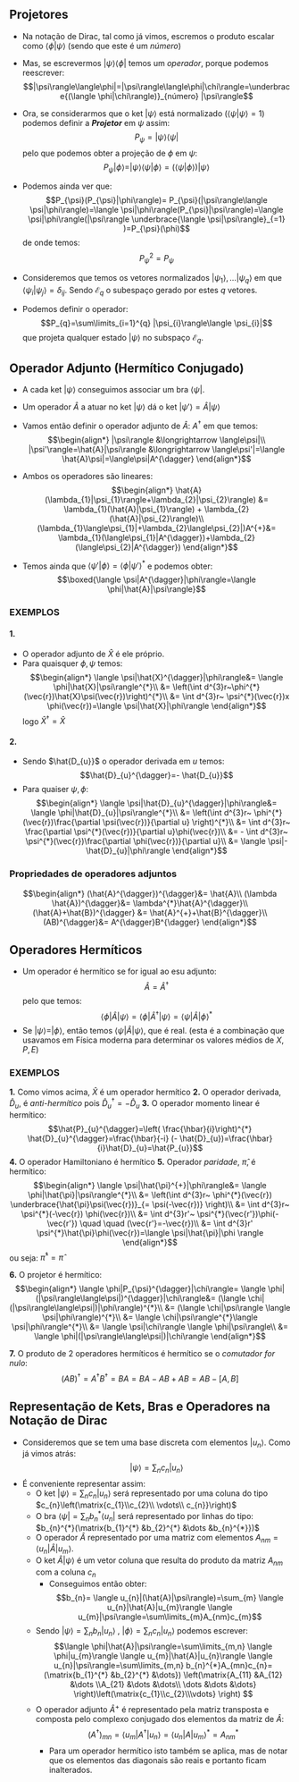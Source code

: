## Projetores
- Na notação de Dirac, tal como já vimos, escremos o produto escalar como $\langle \phi|\psi\rangle$ (sendo que este é um *número*)
- Mas, se escrevermos $|\psi\rangle\langle \phi|$ temos um *operador*, porque podemos reescrever:
$$|\psi\rangle\langle\phi|=|\psi\rangle\langle\phi|\chi\rangle=\underbrace{(\langle \phi|\chi\rangle)}_{número} |\psi\rangle$$

- Ora, se considerarmos que o ket $|\psi\rangle$ está normalizado ($\langle \psi|\psi\rangle=1$) podemos definir a **_Projetor_** em $\psi$ assim:
$$P_{\psi}=|\psi\rangle\langle \psi|$$
pelo que podemos obter a projeção de $\phi$ em $\psi$:
$$P_{\psi}|\phi\rangle = |\psi\rangle\langle \psi|\phi\rangle = (\langle \psi|\phi\rangle)|\psi\rangle$$

- Podemos ainda ver que:
$$P_{\psi}(P_{\psi}|\phi\rangle)= P_{\psi}(|\psi\rangle\langle \psi|\phi\rangle)=\langle \psi|\phi\rangle(P_{\psi}|\psi\rangle)=\langle \psi|\phi\rangle(|\psi\rangle \underbrace{\langle \psi|\psi\rangle}_{=1} )=P_{\psi}(\phi)$$
de onde temos: $$P_{\psi}^{2}=P_\psi$$

- Consideremos que temos os vetores normalizados $|\psi_{1}\rangle,\dots|\psi_{q}\rangle$ em que $\langle \psi_{i}|\psi_{j}\rangle=\delta_{ij}$. Sendo $\mathcal{E}_{q}$ o subespaço gerado por estes $q$ vetores.
- Podemos definir o operador:
$$P_{q}=\sum\limits_{i=1}^{q} |\psi_{i}\rangle\langle \psi_{i}|$$
que projeta qualquer estado $|\psi\rangle$ no subspaço $\mathcal{E}_{q}$.

## Operador Adjunto (Hermítico Conjugado)
- A cada ket $|\psi\rangle$ conseguimos associar um bra $\langle\psi|$.
- Um operador $\hat{A}$ a atuar no ket $|\psi\rangle$ dá o ket $|\psi'\rangle=\hat{A}|\psi\rangle$
- Vamos então definir o operador adjunto de $\hat{A}$: $A^{\dagger}$ em que temos:
$$\begin{align*}
|\psi\rangle &\longrightarrow \langle\psi|\\
|\psi'\rangle=\hat{A}|\psi\rangle &\longrightarrow \langle\psi'|=\langle \hat{A}\psi|=\langle\psi|A^{\dagger}
\end{align*}$$

- Ambos os operadores são lineares: 
$$\begin{align*}
\hat{A}(\lambda_{1}|\psi_{1}\rangle+\lambda_{2}|\psi_{2}\rangle) &= \lambda_{1}(\hat{A}|\psi_{1}\rangle) + \lambda_{2}(\hat{A}|\psi_{2}\rangle)\\
(\lambda_{1}\langle\psi_{1}|+\lambda_{2}\langle\psi_{2}|)A^{+}&= \lambda_{1}(\langle\psi_{1}|A^{\dagger})+\lambda_{2}(\langle\psi_{2}|A^{\dagger})
\end{align*}$$
- Temos ainda que $\langle \psi'|\phi\rangle=\langle \phi|\psi'\rangle^{*}$ e podemos obter: $$\boxed{\langle \psi|A^{\dagger}|\phi\rangle=\langle \phi|\hat{A}|\psi\rangle}$$

### EXEMPLOS
#### 1.
- O operador adjunto de $\hat{X}$ é ele próprio.
- Para quaisquer $\phi,\psi$ temos:
$$\begin{align*}
\langle \psi|\hat{X}^{\dagger}|\phi\rangle&= \langle \phi|\hat{X}|\psi\rangle^{*}\\
&= \left(\int d^{3}r~\phi^{*}(\vec{r})\hat{X}\psi(\vec{r})\right)^{*}\\
&= \int d^{3}r~ \psi^{*}(\vec{r})x \phi(\vec{r})=\langle \psi|\hat{X}|\phi\rangle
\end{align*}$$
logo $\hat{X}^{\dagger}=\hat{X}$

#### 2. 
- Sendo $\hat{D_{u}}$ o operador derivada em $u$ temos: $$\hat{D}_{u}^{\dagger}=- \hat{D_{u}}$$
- Para quaiser $\psi,\phi$:
$$\begin{align*}
\langle \psi|\hat{D}_{u}^{\dagger}|\phi\rangle&= \langle \phi|\hat{D}_{u}|\psi\rangle^{*}\\
&= \left(\int d^{3}r~ \phi^{*}(\vec{r})\frac{\partial \psi(\vec{r})}{\partial u} \right)^{*}\\
&= \int d^{3}r~ \frac{\partial \psi^{*}(\vec{r})}{\partial u}\phi(\vec{r})\\
&= - \int d^{3}r~ \psi^{*}(\vec{r})\frac{\partial \phi(\vec{r})}{\partial u}\\
&= \langle \psi|-\hat{D}_{u}|\phi\rangle
\end{align*}$$

### Propriedades de operadores adjuntos 
$$\begin{align*}
(\hat{A}^{\dagger})^{\dagger}&= \hat{A}\\
(\lambda \hat{A})^{\dagger}&= \lambda^{*}\hat{A}^{\dagger}\\
(\hat{A}+\hat{B})^{\dagger} &= \hat{A}^{+}+\hat{B}^{\dagger}\\
(AB)^{\dagger}&= A^{\dagger}B^{\dagger}
\end{align*}$$

## Operadores Hermíticos
- Um operador é hermítico se for igual ao esu adjunto:
$$\hat{A}=\hat{A}^{\dagger}$$
pelo que temos:
$$\langle \phi|\hat{A}|\psi\rangle=\langle \phi|\hat{A}^{\dagger}|\psi\rangle=\langle \psi|\hat{A}|\phi\rangle^{*}$$
- Se $|\psi\rangle=|\phi\rangle$, então temos $\langle \psi|\hat{A}|\psi\rangle$, que é real. (esta é a combinação que usavamos em Física moderna para determinar os valores médios de $X,P,E$)

### EXEMPLOS
**1.** Como vimos acima, $\hat{X}$ é um operador hermítico
**2.** O operador derivada, $\hat{D}_{u}$, é *anti-hermítico* pois $\hat{D}_{u}^{\dagger}=-\hat{D}_{u}$
**3.** O operador momento linear é hermítico:
$$\hat{P}_{u}^{\dagger}=\left( \frac{\hbar}{i}\right)^{*} \hat{D}_{u}^{\dagger}=\frac{\hbar}{-i} (- \hat{D}_{u})=\frac{\hbar}{i}\hat{D}_{u}=\hat{P_{u}}$$
**4.** O operador Hamiltoniano é hermítico
**5.** Operador *paridade*, $\hat{\pi}$, é hermítico:
$$\begin{align*}
\langle \psi|\hat{\pi}^{+}|\phi\rangle&= \langle \phi|\hat{\pi}|\psi\rangle^{*}\\
&= \left(\int d^{3}r~ \phi^{*}(\vec{r}) \underbrace{\hat{\pi}\psi(\vec{r})}_{= \psi(-\vec{r})} \right)\\
&= \int d^{3}r~ \psi^{*}(-\vec{r}) \phi(\vec{r})\\
&= \int d^{3}r'~ \psi^{*}(\vec{r'})\phi(-\vec{r'}) \quad \quad (\vec{r'}=-\vec{r})\\
&= \int d^{3}r' \psi^{*}\hat{\pi}\phi(\vec{r})=\langle \psi|\hat{\pi}|\phi \rangle
\end{align*}$$
ou seja: $\hat{\pi}^{\dagger}=\hat{\pi}$

**6.** O projetor é hermítico:
$$\begin{align*}
\langle \phi|P_{\psi}^{\dagger}|\chi\rangle= \langle \phi|(|\psi\rangle\langle\psi|)^{\dagger}|\chi\rangle&= (\langle \chi|(|\psi\rangle\langle\psi|)|\phi\rangle)^{*}\\
&= (\langle \chi|\psi\rangle \langle \psi|\phi\rangle)^{*}\\
&= \langle \chi|\psi\rangle^{*}\langle \psi|\phi\rangle^{*}\\
&= \langle \psi|\chi\rangle \langle \phi|\psi\rangle\\
&= \langle \phi|(|\psi\rangle\langle\psi|)|\chi\rangle 
\end{align*}$$

**7.** O produto de 2 operadores hermíticos é hermítico se o *comutador for nulo*:
$$(AB)^{\dagger}=A^{\dagger}B^{\dagger}=BA=BA-AB+AB=AB-[A,B]$$

## Representação de Kets, Bras e Operadores na Notação de Dirac
- Consideremos que se tem uma base discreta com elementos $|u_{n}\rangle$. Como já vimos atrás:
$$|\psi\rangle=\sum_{n}c_{n}|u_{n}\rangle$$
- É conveniente representar assim:
    - O ket $|\psi\rangle=\sum_{n} c_{n}|u_n\rangle$ será representado por uma coluna do tipo $c_{n}\left(\matrix{c_{1}\\c_{2}\\ \vdots\\ c_{n}}\right)$ 
    - O bra $\langle\psi|=\sum_{n} b_{n}^{*}\langle u_{n}|$ será representado por linhas do tipo: $b_{n}^{*}(\matrix{b_{1}^{*} &b_{2}^{*} &\dots &b_{n}^{*}})$
    - O operador $\hat{A}$ representado por uma matriz com elementos $A_{nm}=\langle u_{n}|\hat{A}|u_{m}\rangle$. 
    - O ket $\hat{A}|\psi\rangle$ é um vetor coluna que resulta do produto da matriz $A_{nm}$ com a coluna $c_{n}$
        - Conseguimos então obter: $$b_{n}= \langle u_{n}|(\hat{A}|\psi\rangle)=\sum_{m} \langle u_{n}|\hat{A}|u_{m}\rangle \langle u_{m}|\psi\rangle=\sum\limits_{m}A_{nm}c_{m}$$
    - Sendo $|\psi\rangle=\sum_{n} b_{n}|u_{n}\rangle~,~ |\phi\rangle=\sum_{n}c_{n}|u_{n}\rangle$ podemos escrever: $$\langle \phi|\hat{A}|\psi\rangle=\sum\limits_{m,n} \langle \phi|u_{m}\rangle \langle u_{m}|\hat{A}|u_{n}\rangle \langle u_{n}|\psi\rangle=\sum\limits_{m,n} b_{n}^{*}A_{mn}c_{n}= (\matrix{b_{1}^{*} &b_{2}^{*} &\dots}) \left(\matrix{A_{11} &A_{12} &\dots \\A_{21} &\dots &\dots\\ \dots &\dots &\dots} \right)\left(\matrix{c_{1}\\c_{2}\\\vdots} \right) $$
    - O operador adjunto $\hat{A}^{+}$ é representado pela matriz transposta e composta pelo complexo conjugado dos elementos da matriz de $\hat{A}$: $$(A^{\dagger})_{mn}=\langle u_{m}|A^{\dagger}|u_{n}\rangle=\langle u_{n}|A|u_{m}\rangle^{*}= A_{nm}^{*}$$ 
        - Para um operador hermítico isto também se aplica, mas de notar que os elementos das diagonais são reais e portanto ficam inalterados.